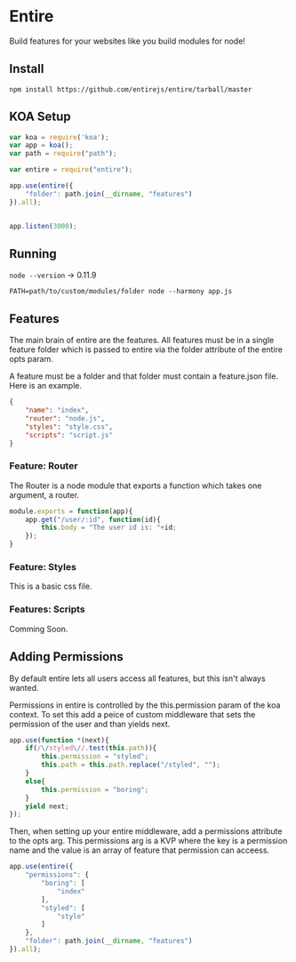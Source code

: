 # Entire

Build features for your websites like you build modules for node!

## Install

`npm install https://github.com/entirejs/entire/tarball/master`

## KOA Setup

```js
var koa = require('koa');
var app = koa();
var path = require("path");

var entire = require("entire");

app.use(entire({
	"folder": path.join(__dirname, "features")
}).all);


app.listen(3000);
```

## Running

`node --version` -> 0.11.9

`PATH=path/to/custom/modules/folder node --harmony app.js`

## Features

The main brain of entire are the features. All features must be in a single feature folder which is passed to entire via the folder attribute of the entire opts param.

A feature must be a folder and that folder must contain a feature.json file. Here is an example.

```json
{
	"name": "index",
	"router": "node.js",
	"styles": "style.css",
	"scripts": "script.js"
}
```

### Feature: Router

The Router is a node module that exports a function which takes one argument, a router.

```js
module.exports = function(app){
	app.get("/user/:id", function(id){
		this.body = "The user id is: "+id;
	});
}
```

### Feature: Styles

This is a basic css file.

### Features: Scripts

Comming Soon.

## Adding Permissions

By default entire lets all users access all features, but this isn't always wanted.

Permissions in entire is controlled by the this.permission param of the koa context. To set this add a peice of custom middleware that sets the permission of the user and than yields next.

```js
app.use(function *(next){
	if(/\/styled\//.test(this.path)){
		this.permission = "styled";
		this.path = this.path.replace("/styled", "");
	}
	else{
		this.permission = "boring";
	}
	yield next;
});
```

Then, when setting up your entire middleware, add a permissions attribute to the opts arg. This permissions arg is a KVP where the key is a permission name and the value is an array of feature that permission can acceess.

```js
app.use(entire({
	"permissions": {
		"boring": [
			"index"
		],
		"styled": [
			"style"
		]
	},
	"folder": path.join(__dirname, "features")
}).all);
```